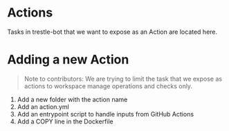 # Actions


Tasks in trestle-bot that we want to expose as an Action are located here. 

# Adding a new Action

> Note to contributors: We are trying to limit the task that we expose as actions to workspace manage operations and checks only.

1. Add a new folder with the action name
2. Add an action.yml
3. Add an entrypoint script to handle inputs from GitHub Actions
4. Add a COPY line in the Dockerfile

